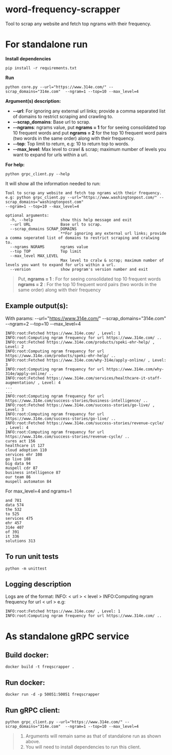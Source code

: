 #  word-frequency-scrapper

Tool to scrap any website and fetch top ngrams with their frequency. 
# For standalone run
**Install dependencies**

    pip install -r requirements.txt

**Run** 

    python core.py --url="https://www.314e.com/" --scrap_domains="314e.com"  --ngram=1 --top=10 --max_level=4

**Argument(s) description:**

 - **--url**: For ignoring any external url links; provide a comma separated list of domains to restrict scraping and crawling to. 
 - **--scrap_domains**: Base url to scrap. 
 - **--ngrams**: ngrams value, put **ngrams = 1**  for for seeing consolidated top 10 frequent words and put **ngrams = 2** for the top 10 frequent word pairs (two words in the same order) along with their frequency.
 - **--top**: Top limit to return, e.g: 10 to return top to words.
 - **--max_level**: Max level to crawl & scrap; maximum number of levels you want to expand for urls within a url.

**For help:**

    python grpc_client.py --help
It will show all the information needed to run:


    Tool to scrap any website and fetch top ngrams with their frequency. e.g: python grpc_client.py --url="https://www.washingtonpost.com/" --scrap_domains="washingtonpost.com"
    --ngram=1 --top=10 --max_level=4
    
    optional arguments:
      -h, --help            show this help message and exit
      --url URL             Base url to scrap.
      --scrap_domains SCRAP_DOMAINS
                            **For ignoring any external url links; provide a comma seperated list of domains to restrict scraping and cralwing to.
      --ngrams NGRAMS       ngrams value
      --top TOP             Top limit
      --max_level MAX_LEVEL
                            Max level to cralw & scrap; maximum number of levels you want to expand for urls within a url.
      --version             show program's version number and exit

> Put, 
> **ngrams = 1** : For for seeing consolidated top 10 frequent words 
> **ngrams = 2** : For the top 10 frequent word pairs (two words in the same order) along with their frequency

## Example output(s):
With params: --url="https://www.314e.com/" --scrap_domains="314e.com"  --ngram=2 --top=10 --max_level=4

    
    INFO:root:Fetched https://www.314e.com/ , Level: 1
    INFO:root:Computing ngram frequency for url https://www.314e.com/ ..
    INFO:root:Fetched https://www.314e.com/products/speki-ehr-help/ , Level: 2
    INFO:root:Computing ngram frequency for url https://www.314e.com/products/speki-ehr-help/ ..
    INFO:root:Fetched https://www.314e.com/why-314e/apply-online/ , Level: 3
    INFO:root:Computing ngram frequency for url https://www.314e.com/why-314e/apply-online/ ..
    INFO:root:Fetched https://www.314e.com/services/healthcare-it-staff-augmentation/ , Level: 4
    ...
    ...
    INFO:root:Computing ngram frequency for url https://www.314e.com/success-stories/business-intelligence/ ..
    INFO:root:Fetched https://www.314e.com/success-stories/go-live/ , Level: 3
    INFO:root:Computing ngram frequency for url https://www.314e.com/success-stories/go-live/ ..
    INFO:root:Fetched https://www.314e.com/success-stories/revenue-cycle/ , Level: 4
    INFO:root:Computing ngram frequency for url https://www.314e.com/success-stories/revenue-cycle/ ..
    cures act 156
    healthcare it 127
    cloud adoption 110
    services ehr 108
    go live 108
    big data 94
    muspell cdr 87
    business intelligence 87
    our team 86
    muspell automaton 84


For max_level=4 and ngrams=1

    and 781
    data 574
    the 532
    to 525
    services 475
    ehr 457
    314e 407
    of 391
    it 336
    solutions 313
## To run unit tests

    python -m unittest

## Logging description
Logs are of the format:
INFO: < url > < level >
INFO:Computing ngram frequency for url < url >
e.g:

    INFO:root:Fetched https://www.314e.com/ , Level: 1
    INFO:root:Computing ngram frequency for url https://www.314e.com/ ..


 

# As standalone gRPC service

## Build docker:

    docker build -t freqscrapper .
## Run docker:

    docker run -d -p 50051:50051 freqscrapper
## Run gRPC client:

    python grpc_client.py --url="https://www.314e.com/" --scrap_domains="314e.com"  --ngram=1 --top=10 --max_level=4
    

>   1. Arguments will remain same as that of standalone run as shown above.
>   2. You will need to install dependencies to run this client.
